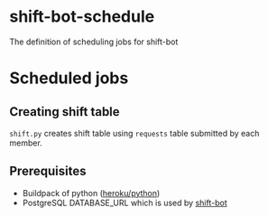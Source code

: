 # shift-bot-schedule
The definition of scheduling jobs for shift-bot

# Scheduled jobs

## Creating shift table

`shift.py` creates shift table using `requests` table submitted by each member.

## Prerequisites

- Buildpack of python ([heroku/python](https://elements.heroku.com/buildpacks/heroku/heroku-buildpack-python))
- PostgreSQL DATABASE_URL which is used by [shift-bot](https://github.com/PhysicsEngine/shift-bot)
